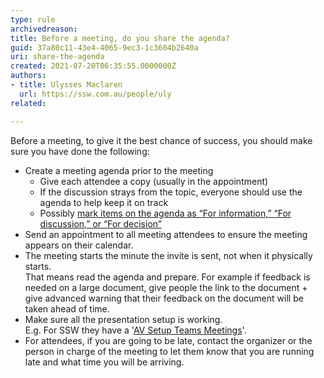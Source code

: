 ```yaml
---
type: rule
archivedreason:
title: Before a meeting, do you share the agenda?
guid: 37a80c11-43e4-4065-9ec3-1c3604b2640a
uri: share-the-agenda
created: 2021-07-20T06:35:55.0000000Z
authors: 
- title: Ulysses Maclaren
  url: https://ssw.com.au/people/uly
related:

---
```


Before a meeting, to give it the best chance of success, you should make sure you have done the following:

<!--endintro-->

* Create a meeting agenda prior to the meeting
  * Give each attendee a copy (usually in the appointment) 
  * If the discussion strays from the topic, everyone should use the agenda to help keep it on track
  * Possibly [mark items on the agenda as “For information,” “For discussion,” or “For decision”](/keep-track-of-a-parking-lot-for-topics)
* Send an appointment to all meeting attendees to ensure the meeting appears on their calendar.
* The meeting starts the minute the invite is sent, not when it physically starts.   
  That means read the agenda and prepare. For example if feedback is needed on a large document, give people the link to the document + give advanced warning that  their feedback on the document will be taken ahead of time.
* Make sure all the presentation setup is working.  
  E.g. For SSW they have a '[AV Setup Teams Meetings](https://my.sugarlearning.com/SSW/items/13053/av-setup-for-microsoft-teams-meetings-sydney-chapel)'.
* For attendees, if you are going to be late, contact the organizer or the person in charge of the meeting to let them know that you are running late and what time you will be arriving.

